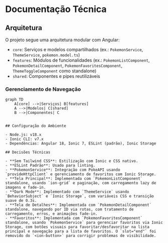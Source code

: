# Documentação Técnica

## Arquitetura

O projeto segue uma arquitetura modular com Angular:

- `core`: Serviços e modelos compartilhados (ex.: `PokemonService`, `ThemeService`, `pokemon.model.ts`)
- `features`: Módulos de funcionalidades (ex.: `PokemonListComponent`, `PokemonDetailComponent`, `PokemonFavoritesComponent`, `ThemeToggleComponent` como standalone)
- `shared`: Componentes e pipes reutilizáveis

### Gerenciamento de Navegação

```mermaid
graph TD
    A[core] -->|Serviços| B[features]
    A -->|Modelos| C[shared]
    B -->|Componentes| C


## Configuração do Ambiente

- Node.js: v18.x
- Ionic CLI: v7.x
- Dependências: Angular 18, Ionic 7, ESLint (padrão), Ionic Storage

## Decisões Técnicas

- **Sem Tailwind CSS**: Estilização com Ionic e CSS nativo.
- **ESLint Padrão**: Usado para linting.
- **PokemonService**: Integração com PokeAPI usando `provideHttpClient` e gerenciamento de favoritos com Ionic Storage.
- **Tela Principal**: Implementada com `PokemonListComponent` standalone, usando `ion-grid` e paginação, com carregamento lazy de imagens e fade-in.
- **Dark Mode**: Implementado com `ThemeService` usando `BehaviorSubject` e `Ionic Storage`, com variáveis CSS e transição suave de 0.3s.
- **Tela de Detalhes**: Implementada com `PokemonDetailComponent` standalone, navegando por ID via rotas, com tratamento de carregamento, erros, e animações fade-in.
- **Favoritos**: Implementada com `PokemonFavoritesComponent` standalone, usando `PokemonService` para gerenciar favoritos via Ionic Storage, com botões visuais para favoritar/desfavoritar na lista principal e navegação para a lista de favoritos. O `slot="end"` foi removido do `<ion-button>` para corrigir problemas de visibilidade.
```
